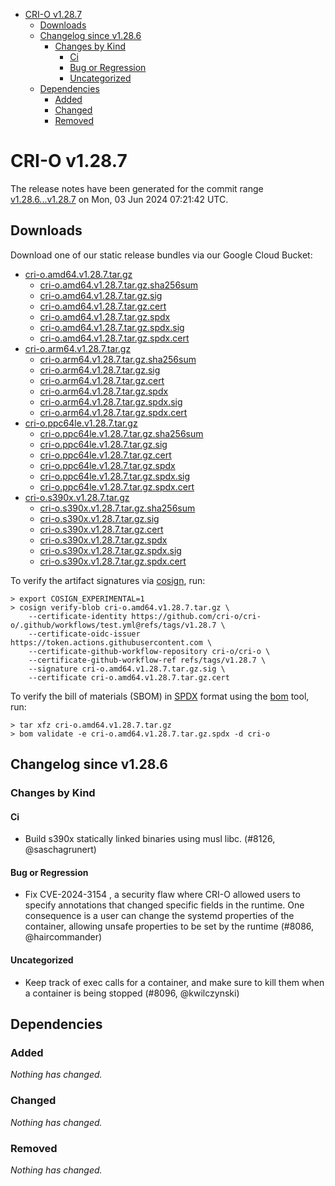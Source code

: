 - [CRI-O v1.28.7](#cri-o-v1287)
  - [Downloads](#downloads)
  - [Changelog since v1.28.6](#changelog-since-v1286)
    - [Changes by Kind](#changes-by-kind)
      - [Ci](#ci)
      - [Bug or Regression](#bug-or-regression)
      - [Uncategorized](#uncategorized)
  - [Dependencies](#dependencies)
    - [Added](#added)
    - [Changed](#changed)
    - [Removed](#removed)

# CRI-O v1.28.7

The release notes have been generated for the commit range
[v1.28.6...v1.28.7](https://github.com/cri-o/cri-o/compare/v1.28.6...v1.28.7) on Mon, 03 Jun 2024 07:21:42 UTC.

## Downloads

Download one of our static release bundles via our Google Cloud Bucket:

- [cri-o.amd64.v1.28.7.tar.gz](https://storage.googleapis.com/cri-o/artifacts/cri-o.amd64.v1.28.7.tar.gz)
  - [cri-o.amd64.v1.28.7.tar.gz.sha256sum](https://storage.googleapis.com/cri-o/artifacts/cri-o.amd64.v1.28.7.tar.gz.sha256sum)
  - [cri-o.amd64.v1.28.7.tar.gz.sig](https://storage.googleapis.com/cri-o/artifacts/cri-o.amd64.v1.28.7.tar.gz.sig)
  - [cri-o.amd64.v1.28.7.tar.gz.cert](https://storage.googleapis.com/cri-o/artifacts/cri-o.amd64.v1.28.7.tar.gz.cert)
  - [cri-o.amd64.v1.28.7.tar.gz.spdx](https://storage.googleapis.com/cri-o/artifacts/cri-o.amd64.v1.28.7.tar.gz.spdx)
  - [cri-o.amd64.v1.28.7.tar.gz.spdx.sig](https://storage.googleapis.com/cri-o/artifacts/cri-o.amd64.v1.28.7.tar.gz.spdx.sig)
  - [cri-o.amd64.v1.28.7.tar.gz.spdx.cert](https://storage.googleapis.com/cri-o/artifacts/cri-o.amd64.v1.28.7.tar.gz.spdx.cert)
- [cri-o.arm64.v1.28.7.tar.gz](https://storage.googleapis.com/cri-o/artifacts/cri-o.arm64.v1.28.7.tar.gz)
  - [cri-o.arm64.v1.28.7.tar.gz.sha256sum](https://storage.googleapis.com/cri-o/artifacts/cri-o.arm64.v1.28.7.tar.gz.sha256sum)
  - [cri-o.arm64.v1.28.7.tar.gz.sig](https://storage.googleapis.com/cri-o/artifacts/cri-o.arm64.v1.28.7.tar.gz.sig)
  - [cri-o.arm64.v1.28.7.tar.gz.cert](https://storage.googleapis.com/cri-o/artifacts/cri-o.arm64.v1.28.7.tar.gz.cert)
  - [cri-o.arm64.v1.28.7.tar.gz.spdx](https://storage.googleapis.com/cri-o/artifacts/cri-o.arm64.v1.28.7.tar.gz.spdx)
  - [cri-o.arm64.v1.28.7.tar.gz.spdx.sig](https://storage.googleapis.com/cri-o/artifacts/cri-o.arm64.v1.28.7.tar.gz.spdx.sig)
  - [cri-o.arm64.v1.28.7.tar.gz.spdx.cert](https://storage.googleapis.com/cri-o/artifacts/cri-o.arm64.v1.28.7.tar.gz.spdx.cert)
- [cri-o.ppc64le.v1.28.7.tar.gz](https://storage.googleapis.com/cri-o/artifacts/cri-o.ppc64le.v1.28.7.tar.gz)
  - [cri-o.ppc64le.v1.28.7.tar.gz.sha256sum](https://storage.googleapis.com/cri-o/artifacts/cri-o.ppc64le.v1.28.7.tar.gz.sha256sum)
  - [cri-o.ppc64le.v1.28.7.tar.gz.sig](https://storage.googleapis.com/cri-o/artifacts/cri-o.ppc64le.v1.28.7.tar.gz.sig)
  - [cri-o.ppc64le.v1.28.7.tar.gz.cert](https://storage.googleapis.com/cri-o/artifacts/cri-o.ppc64le.v1.28.7.tar.gz.cert)
  - [cri-o.ppc64le.v1.28.7.tar.gz.spdx](https://storage.googleapis.com/cri-o/artifacts/cri-o.ppc64le.v1.28.7.tar.gz.spdx)
  - [cri-o.ppc64le.v1.28.7.tar.gz.spdx.sig](https://storage.googleapis.com/cri-o/artifacts/cri-o.ppc64le.v1.28.7.tar.gz.spdx.sig)
  - [cri-o.ppc64le.v1.28.7.tar.gz.spdx.cert](https://storage.googleapis.com/cri-o/artifacts/cri-o.ppc64le.v1.28.7.tar.gz.spdx.cert)
- [cri-o.s390x.v1.28.7.tar.gz](https://storage.googleapis.com/cri-o/artifacts/cri-o.s390x.v1.28.7.tar.gz)
  - [cri-o.s390x.v1.28.7.tar.gz.sha256sum](https://storage.googleapis.com/cri-o/artifacts/cri-o.s390x.v1.28.7.tar.gz.sha256sum)
  - [cri-o.s390x.v1.28.7.tar.gz.sig](https://storage.googleapis.com/cri-o/artifacts/cri-o.s390x.v1.28.7.tar.gz.sig)
  - [cri-o.s390x.v1.28.7.tar.gz.cert](https://storage.googleapis.com/cri-o/artifacts/cri-o.s390x.v1.28.7.tar.gz.cert)
  - [cri-o.s390x.v1.28.7.tar.gz.spdx](https://storage.googleapis.com/cri-o/artifacts/cri-o.s390x.v1.28.7.tar.gz.spdx)
  - [cri-o.s390x.v1.28.7.tar.gz.spdx.sig](https://storage.googleapis.com/cri-o/artifacts/cri-o.s390x.v1.28.7.tar.gz.spdx.sig)
  - [cri-o.s390x.v1.28.7.tar.gz.spdx.cert](https://storage.googleapis.com/cri-o/artifacts/cri-o.s390x.v1.28.7.tar.gz.spdx.cert)

To verify the artifact signatures via [cosign](https://github.com/sigstore/cosign), run:

```console
> export COSIGN_EXPERIMENTAL=1
> cosign verify-blob cri-o.amd64.v1.28.7.tar.gz \
    --certificate-identity https://github.com/cri-o/cri-o/.github/workflows/test.yml@refs/tags/v1.28.7 \
    --certificate-oidc-issuer https://token.actions.githubusercontent.com \
    --certificate-github-workflow-repository cri-o/cri-o \
    --certificate-github-workflow-ref refs/tags/v1.28.7 \
    --signature cri-o.amd64.v1.28.7.tar.gz.sig \
    --certificate cri-o.amd64.v1.28.7.tar.gz.cert
```

To verify the bill of materials (SBOM) in [SPDX](https://spdx.org) format using the [bom](https://sigs.k8s.io/bom) tool, run:

```console
> tar xfz cri-o.amd64.v1.28.7.tar.gz
> bom validate -e cri-o.amd64.v1.28.7.tar.gz.spdx -d cri-o
```

## Changelog since v1.28.6

### Changes by Kind

#### Ci
 - Build s390x statically linked binaries using musl libc. (#8126, @saschagrunert)

#### Bug or Regression
 - Fix CVE-2024-3154 , a security flaw where CRI-O allowed users to specify annotations that changed specific fields in the runtime. One consequence is a user can change the systemd properties of the container, allowing unsafe properties to be set by the runtime (#8086, @haircommander)

#### Uncategorized
 - Keep track of exec calls for a container, and make sure to kill them when a container is being stopped (#8096, @kwilczynski)

## Dependencies

### Added
_Nothing has changed._

### Changed
_Nothing has changed._

### Removed
_Nothing has changed._
